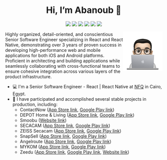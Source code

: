 <h1 align="center">Hi, I’m Abanoub 👋 </h1>
<p align="center">
  <a href="https://www.linkedin.com/in/abanoub-amin-b82060158/"><img src="https://img.shields.io/badge/LinkedIn-0077B5?style=for-the-badge&logo=linkedin&logoColor=white"/></a>
  <a href="https://mail.google.com/mail/u/?authuser=abanoub.amin.fcis@gmail.com
"><img src="https://img.shields.io/badge/Gmail-D14836?style=for-the-badge&logo=gmail&logoColor=white"/></a>
  <a href="https://wa.me/201149579018"><img src="https://img.shields.io/badge/WhatsApp-25D366?style=for-the-badge&logo=whatsapp&logoColor=white"/></a>
  <a href="https://twitter.com/Abanoub1Amin"><img src="https://img.shields.io/badge/Twitter-1DA1F2?style=for-the-badge&logo=twitter&logoColor=white"/></a>
  <a href="https://www.facebook.com/abanoub1amin/"><img src="https://img.shields.io/badge/Facebook-1877F2?style=for-the-badge&logo=facebook&logoColor=white"/></a>
  <a href="https://www.instagram.com/abanoub1amin/?fbclid=IwAR2YN9mb44nlQ1Ip7iH38rVJ4t4UWOCwmprdpRqn86xo4Pm1-MVY-9GGiFM"><img src="https://img.shields.io/badge/Instagram-E4405F?style=for-the-badge&logo=instagram&logoColor=white"/></a>
</p>

<img src="https://github.com/abanoubamin/abanoubamin/blob/main/profile-img.png" align="right" width="25%"/>

Highly organized, detail-oriented, and conscientious Senior Software Engineer specializing in React and React Native, demonstrating over 3 years of proven success in developing high-performance web and mobile applications for both iOS and Android platforms. Proficient in architecting and building applications while seamlessly collaborating with cross-functional teams to ensure cohesive integration across various layers of the product infrastructure.

- 💻 I'm a Senior Software Engineer - React | React Native at [NFQ](https://nfq.com/) in Cairo, Egypt.
- 🎉 I have participated and accomplished several stable projects in production, including:
  - ContactNow ([App Store link](https://apps.apple.com/us/app/contact/id1544159088), [Google Play link](https://play.google.com/store/apps/details?id=eg.contact))
  - DEPOT Home & Living ([App Store link](https://apps.apple.com/de/app/depot-home-living/id575217286), [Google Play link](https://play.google.com/store/apps/details?id=com.gries_deco_company.depot_heimweh))
  - Smoobu ([Website link](https://www.smoobu.com/en/lp/?sc=GBWEN&ppc_campaign_id=12427800621&ppc_adgroup_id=120843288920&ppc_ad_id=656247802224&ppc_placement=&ppc_keyword=smoobu&ppc_extension_id=&ppc_target=&ppc_target_id=kwd-367069806370&ppc_location=9112373&ppc_device=c&ppc_device_model=&ppc_network=g&ppc_matchtype=e&ppc_position=&gad=1&gclid=Cj0KCQjw9rSoBhCiARIsAFOiplmNio-Gi6ZmwpUyIkO9rVa81-HP7tVSEaLGEhRK__jZJj0Gh-y71wMaAtdxEALw_wcB))
  - SECACAM ([App Store link](https://apps.apple.com/in/app/secacam/id1416672074), [Google Play link](https://play.google.com/store/apps/details?id=de.VenTrade.SecaCam))
  - ZEISS Secacam ([App Store link](https://apps.apple.com/in/app/zeiss-secacam/id6445957316), [Google Play link](https://play.google.com/store/apps/details?id=de.zeiss.cop.caledonia))
  - SnapSell ([App Store link](https://apps.apple.com/ch/app/snapsell-app/id1583828203?l=en), [Google Play link](https://play.google.com/store/apps/details?id=com.snapsell.app))
  - Angelroute ([App Store link](https://apps.apple.com/us/app/angelroute-angelkarten-app/id1633192526?uo=2), [Google Play link](https://play.google.com/store/apps/details?id=de.angelroute.fisherman))
  - MYKOM ([App Store link](https://apps.apple.com/ae/app/mykom-%D9%85%D8%A7%D9%8A%D9%83%D9%88%D9%85/id1638383150), [Google Play link](https://play.google.com/store/apps/details?id=com.mykomappuae.co))
  - Zeedu ([App Store link](https://apps.apple.com/us/app/zeedu/id1563041684), [Google Play link](https://play.google.com/store/apps/details?id=com.zeedu), [Website link](https://www.zeedulearn.com/))

<!---
abanoubamin/abanoubamin is a ✨ special ✨ repository because its `README.md` (this file) appears on your GitHub profile.
You can click the Preview link to take a look at your changes.
--->
